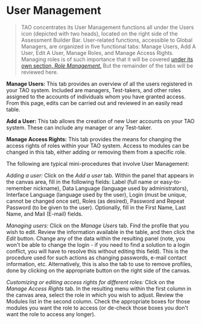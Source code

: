 <!--
created_at: 2015-05-15
authors:         
    - "Ben Angel"    
--> 

# User Management

>TAO concentrates its User Management functions all under the Users icon (depicted with two heads), located on the right side of the Assessment Builder Bar. User-related functions, accessible to Global Managers, are organized in five functional tabs: Manage Users, Add A User, Edit A User, Manage Roles, and Manage Access Rights. Managing roles is of such importance that it will be covered [under its own section, *Role Management.*](../advanced-features/role-management.md) But the remainder of the tabs will be reviewed here.

**Manage Users:** This tab provides an overview of all the users registered in your TAO system. Included are managers, Test-takers, and other roles assigned to the accounts of individuals whom you have granted access. From this page, edits can be carried out and reviewed in an easily read table.

**Add a User:** This tab allows the creation of new User accounts on your TAO system. These can include any manager or any Test-taker.

**Manage Access Rights:** This tab provides the means for changing the access rights of roles within your TAO system. Access to modules can be changed in this tab, either adding or removing them from a specific role.

The following are typical mini-procedures that involve User Management:

*Adding a user:* Click on the *Add a user* tab. Within the panel that appears in the canvas area, fill in the following fields: Label (full name or easy-to-remember nickname), Data Language (language used by administrators), Interface Language (language used by the user), Login (must be unique, cannot be changed once set), Roles (as desired), Password and Repeat Password (to be given to the user). Optionally, fill in the First Name, Last Name, and Mail (E-mail) fields.

*Managing users:* Click on the *Manage Users* tab. Find the profile that you wish to edit. Review the information available in the table, and then click the *Edit* button. Change any of the data within the resulting panel (note, you won't be able to change the login - if you need to find a solution to a login conflict, you will have to resolve this without editing this field). This is the procedure used for such actions as changing passwords, e-mail contact information, etc. Alternatively, this is also the tab to use to remove profiles, done by clicking on the appropriate button on the right side of the canvas.

*Customizing or editing access rights for different roles:* Click on the *Manage Access Rights* tab. In the resulting menu within the first column in the canvas area, select the role in which you wish to adjust. Review the Modules list in the second column. Check the appropriate boxes for those modules you want the role to access (or de-check those boxes you don't want the role to access any longer). 

